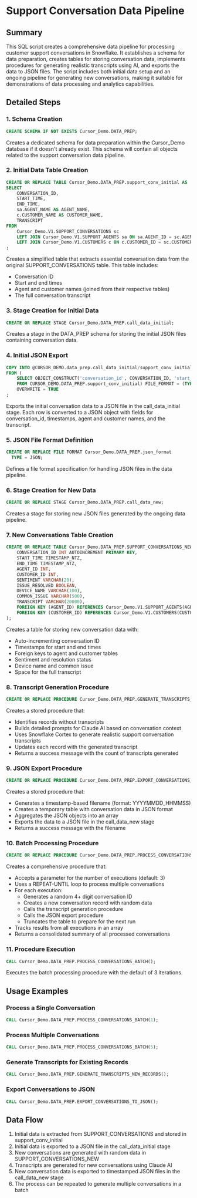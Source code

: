 # Support Conversation Data Pipeline

## Summary
This SQL script creates a comprehensive data pipeline for processing customer support conversations in Snowflake. It establishes a schema for data preparation, creates tables for storing conversation data, implements procedures for generating realistic transcripts using AI, and exports the data to JSON files. The script includes both initial data setup and an ongoing pipeline for generating new conversations, making it suitable for demonstrations of data processing and analytics capabilities.

## Detailed Steps

### 1. Schema Creation
```sql
CREATE SCHEMA IF NOT EXISTS Cursor_Demo.DATA_PREP;
```
Creates a dedicated schema for data preparation within the Cursor_Demo database if it doesn't already exist. This schema will contain all objects related to the support conversation data pipeline.

### 2. Initial Data Table Creation
```sql
CREATE OR REPLACE TABLE Cursor_Demo.DATA_PREP.support_conv_initial AS
SELECT 
    CONVERSATION_ID,
    START_TIME,
    END_TIME,
    sa.AGENT_NAME AS AGENT_NAME,
    c.CUSTOMER_NAME AS CUSTOMER_NAME,
    TRANSCRIPT
FROM 
    Cursor_Demo.V1.SUPPORT_CONVERSATIONS sc
    LEFT JOIN Cursor_Demo.V1.SUPPORT_AGENTS sa ON sa.AGENT_ID = sc.AGENT_ID
    LEFT JOIN Cursor_Demo.V1.CUSTOMERS c ON c.CUSTOMER_ID = sc.CUSTOMER_ID  
;
```
Creates a simplified table that extracts essential conversation data from the original SUPPORT_CONVERSATIONS table. This table includes:
- Conversation ID
- Start and end times
- Agent and customer names (joined from their respective tables)
- The full conversation transcript

### 3. Stage Creation for Initial Data
```sql
CREATE OR REPLACE STAGE Cursor_Demo.DATA_PREP.call_data_initial;
```
Creates a stage in the DATA_PREP schema for storing the initial JSON files containing conversation data.

### 4. Initial JSON Export
```sql
COPY INTO @CURSOR_DEMO.data_prep.call_data_initial/support_conv_initial.json 
FROM (
    SELECT OBJECT_CONSTRUCT('conversation_id', CONVERSATION_ID, 'start_time', START_TIME, 'end_time', END_TIME, 'agent_name', AGENT_NAME, 'customer_name', CUSTOMER_NAME, 'transcript', TRANSCRIPT) 
    FROM CURSOR_DEMO.DATA_PREP.support_conv_initial) FILE_FORMAT = (TYPE = JSON) 
    OVERWRITE = TRUE
;
```
Exports the initial conversation data to a JSON file in the call_data_initial stage. Each row is converted to a JSON object with fields for conversation_id, timestamps, agent and customer names, and the transcript.

### 5. JSON File Format Definition
```sql
CREATE OR REPLACE FILE FORMAT Cursor_Demo.DATA_PREP.json_format
  TYPE = JSON;
```
Defines a file format specification for handling JSON files in the data pipeline.

### 6. Stage Creation for New Data
```sql
CREATE OR REPLACE STAGE Cursor_Demo.DATA_PREP.call_data_new;
```
Creates a stage for storing new JSON files generated by the ongoing data pipeline.

### 7. New Conversations Table Creation
```sql
CREATE OR REPLACE TABLE Cursor_Demo.DATA_PREP.SUPPORT_CONVERSATIONS_NEW (
    CONVERSATION_ID INT AUTOINCREMENT PRIMARY KEY,
    START_TIME TIMESTAMP_NTZ,
    END_TIME TIMESTAMP_NTZ,
    AGENT_ID INT,
    CUSTOMER_ID INT,
    SENTIMENT VARCHAR(20),
    ISSUE_RESOLVED BOOLEAN,
    DEVICE_NAME VARCHAR(100),
    COMMON_ISSUE VARCHAR(500),
    TRANSCRIPT VARCHAR(20000),
    FOREIGN KEY (AGENT_ID) REFERENCES Cursor_Demo.V1.SUPPORT_AGENTS(AGENT_ID),
    FOREIGN KEY (CUSTOMER_ID) REFERENCES Cursor_Demo.V1.CUSTOMERS(CUSTOMER_ID)
);
```
Creates a table for storing new conversation data with:
- Auto-incrementing conversation ID
- Timestamps for start and end times
- Foreign keys to agent and customer tables
- Sentiment and resolution status
- Device name and common issue
- Space for the full transcript

### 8. Transcript Generation Procedure
```sql
CREATE OR REPLACE PROCEDURE Cursor_Demo.DATA_PREP.GENERATE_TRANSCRIPTS_NEW_RECORDS()
```
Creates a stored procedure that:
- Identifies records without transcripts
- Builds detailed prompts for Claude AI based on conversation context
- Uses Snowflake Cortex to generate realistic support conversation transcripts
- Updates each record with the generated transcript
- Returns a success message with the count of transcripts generated

### 9. JSON Export Procedure
```sql
CREATE OR REPLACE PROCEDURE Cursor_Demo.DATA_PREP.EXPORT_CONVERSATIONS_TO_JSON()
```
Creates a stored procedure that:
- Generates a timestamp-based filename (format: YYYYMMDD_HHMMSS)
- Creates a temporary table with conversation data in JSON format
- Aggregates the JSON objects into an array
- Exports the data to a JSON file in the call_data_new stage
- Returns a success message with the filename

### 10. Batch Processing Procedure
```sql
CREATE OR REPLACE PROCEDURE Cursor_Demo.DATA_PREP.PROCESS_CONVERSATIONS_BATCH(NUM_EXECUTIONS INT DEFAULT 3)
```
Creates a comprehensive procedure that:
- Accepts a parameter for the number of executions (default: 3)
- Uses a REPEAT-UNTIL loop to process multiple conversations
- For each execution:
  - Generates a random 4+ digit conversation ID
  - Creates a new conversation record with random data
  - Calls the transcript generation procedure
  - Calls the JSON export procedure
  - Truncates the table to prepare for the next run
- Tracks results from all executions in an array
- Returns a consolidated summary of all processed conversations

### 11. Procedure Execution
```sql
CALL Cursor_Demo.DATA_PREP.PROCESS_CONVERSATIONS_BATCH();
```
Executes the batch processing procedure with the default of 3 iterations.

## Usage Examples

### Process a Single Conversation
```sql
CALL Cursor_Demo.DATA_PREP.PROCESS_CONVERSATIONS_BATCH(1);
```

### Process Multiple Conversations
```sql
CALL Cursor_Demo.DATA_PREP.PROCESS_CONVERSATIONS_BATCH(5);
```

### Generate Transcripts for Existing Records
```sql
CALL Cursor_Demo.DATA_PREP.GENERATE_TRANSCRIPTS_NEW_RECORDS();
```

### Export Conversations to JSON
```sql
CALL Cursor_Demo.DATA_PREP.EXPORT_CONVERSATIONS_TO_JSON();
```

## Data Flow
1. Initial data is extracted from SUPPORT_CONVERSATIONS and stored in support_conv_initial
2. Initial data is exported to a JSON file in the call_data_initial stage
3. New conversations are generated with random data in SUPPORT_CONVERSATIONS_NEW
4. Transcripts are generated for new conversations using Claude AI
5. New conversation data is exported to timestamped JSON files in the call_data_new stage
6. The process can be repeated to generate multiple conversations in a batch 